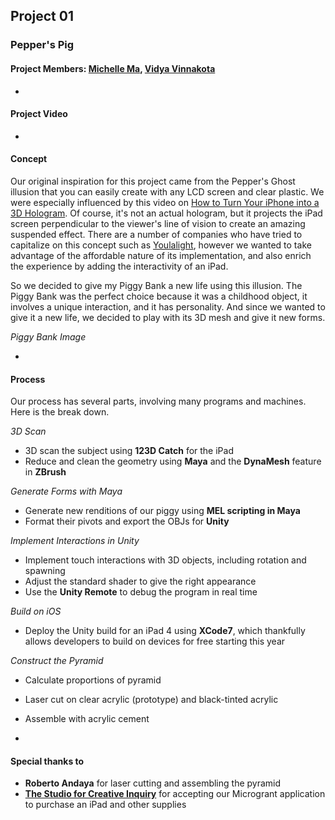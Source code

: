 ## Project 01

### Pepper's Pig
#### Project Members: [Michelle Ma](../michelle/index.md), [Vidya Vinnakota](../vidya/index.md)
-
#### Project Video
-

#### Concept

Our original inspiration for this project came from the Pepper's Ghost illusion that you can easily create with any LCD screen and clear plastic. We were especially influenced by this video on [How to Turn Your iPhone into a 3D Hologram](http://www.telegraph.co.uk/technology/mobile-phones/11780393/How-to-turn-your-phone-into-a-3D-hologram-projector.html). Of course, it's not an actual hologram, but it projects the iPad screen perpendicular to the viewer's line of vision to create an amazing suspended effect. There are a number of companies who have tried to capitalize on this concept such as [Youlalight](http://youlalight.com/en/3dpiramidforipad), however we wanted to take advantage of the affordable nature of its implementation, and also enrich the experience by adding the interactivity of an iPad.

So we decided to give my Piggy Bank a new life using this illusion. The Piggy Bank was the perfect choice because it was a childhood object, it involves a unique interaction, and it has personality. And since we wanted to give it a new life, we decided to play with its 3D mesh and give it new forms.

*Piggy Bank Image*

-

#### Process

Our process has several parts, involving many programs and machines. Here is the break down.

*3D Scan*
- 3D scan the subject using **123D Catch** for the iPad
- Reduce and clean the geometry using **Maya** and the **DynaMesh** feature in **ZBrush**

*Generate Forms with Maya*
- Generate new renditions of our piggy using **MEL scripting in Maya**
- Format their pivots and export the OBJs for **Unity**

*Implement Interactions in Unity*
- Implement touch interactions with 3D objects, including rotation and spawning
- Adjust the standard shader to give the right appearance
- Use the **Unity Remote** to debug the program in real time

*Build on iOS*
- Deploy the Unity build for an iPad 4 using **XCode7**, which thankfully allows developers to build on devices for free starting this year

*Construct the Pyramid*
- Calculate proportions of pyramid
- Laser cut on clear acrylic (prototype) and black-tinted acrylic
- Assemble with acrylic cement

-
#### Special thanks to
- **Roberto Andaya** for laser cutting and assembling the pyramid
- [**The Studio for Creative Inquiry**](http://studioforcreativeinquiry.org/) for accepting our Microgrant application to purchase an iPad and other supplies

